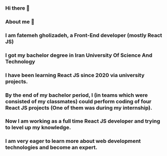### Hi there 👋

<!--
**fc79/fc79** is a ✨ _special_ ✨ repository because its `README.md` (this file) appears on your GitHub profile.

Here are some ideas to get you started:

- 🔭 I’m currently working on ...
- 🌱 I’m currently learning ...
- 👯 I’m looking to collaborate on ...
- 🤔 I’m looking for help with ...
- 💬 Ask me about ...
- 📫 How to reach me: ...
- 😄 Pronouns: ...
- ⚡ Fun fact: ...
```diff
- text in red
+ text in green
! text in orange
# text in gray
@@ text in purple (and bold)@@
```
-->

### About me :raising_hand: 

### I am fatemeh gholizadeh, a Front-End developer (mostly React JS)
### I got my bachelor degree in Iran University Of Science And Technology
### I have been learning React JS since 2020 via university projects. 
### By the end of my bachelor period, I (in teams which were consisted of my classmates) could perform coding of four React JS projects (One of them was during my internship).
### Now I am working as a full time React JS developer and trying to level up my knowledge.
### I am very eager to learn more about web development technologies and become an expert. 
